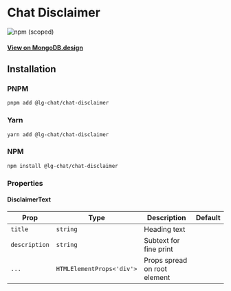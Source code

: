 # Chat Disclaimer

![npm (scoped)](https://img.shields.io/npm/v/@leafygreen-ui/chat-disclaimer.svg)

#### [View on MongoDB.design](https://www.mongodb.design/component/chat-disclaimer/live-example/)

## Installation

### PNPM

```shell
pnpm add @lg-chat/chat-disclaimer
```

### Yarn

```shell
yarn add @lg-chat/chat-disclaimer
```

### NPM

```shell
npm install @lg-chat/chat-disclaimer
```

### Properties

#### DisclaimerText

| Prop          | Type                      | Description                  | Default |
| ------------- | ------------------------- | ---------------------------- | ------- |
| `title`       | `string`                  | Heading text                 |         |
| `description` | `string`                  | Subtext for fine print       |         |
| `...`         | `HTMLElementProps<'div'>` | Props spread on root element |         |
